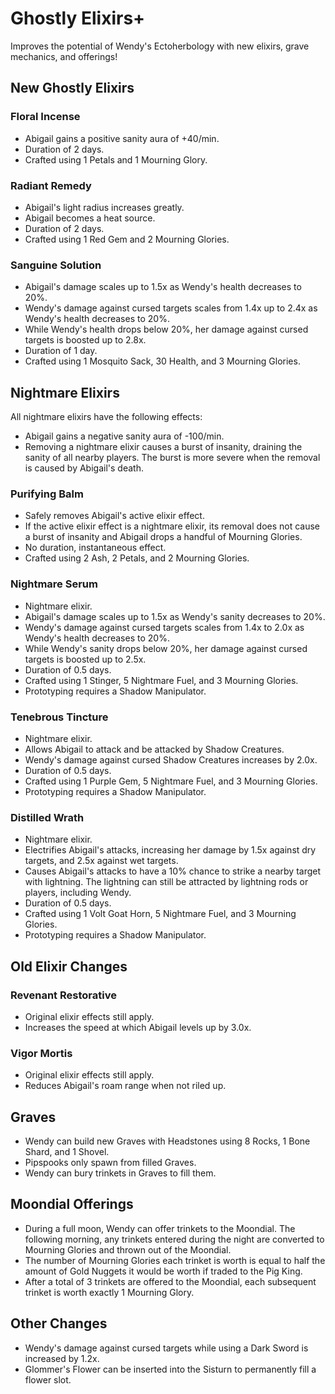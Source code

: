 # Ghostly Elixirs+
Improves the potential of Wendy's Ectoherbology with new elixirs, grave mechanics, and offerings!

## New Ghostly Elixirs
### Floral Incense
* Abigail gains a positive sanity aura of +40/min.
* Duration of 2 days.
* Crafted using 1 Petals and 1 Mourning Glory.

### Radiant Remedy
* Abigail's light radius increases greatly.
* Abigail becomes a heat source.
* Duration of 2 days.
* Crafted using 1 Red Gem and 2 Mourning Glories.

### Sanguine Solution
* Abigail's damage scales up to 1.5x as Wendy's health decreases to 20%.
* Wendy's damage against cursed targets scales from 1.4x up to 2.4x as Wendy's health decreases to 20%.
* While Wendy's health drops below 20%, her damage against cursed targets is boosted up to 2.8x.
* Duration of 1 day.
* Crafted using 1 Mosquito Sack, 30 Health, and 3 Mourning Glories.

## Nightmare Elixirs
All nightmare elixirs have the following effects:
* Abigail gains a negative sanity aura of -100/min.
* Removing a nightmare elixir causes a burst of insanity, draining the sanity of all nearby players.  The burst is more severe when the removal is caused by Abigail's death.

### Purifying Balm
* Safely removes Abigail's active elixir effect.
* If the active elixir effect is a nightmare elixir, its removal does not cause a burst of insanity and Abigail drops a handful of Mourning Glories.
* No duration, instantaneous effect.
* Crafted using 2 Ash, 2 Petals, and 2 Mourning Glories.

### Nightmare Serum
* Nightmare elixir.
* Abigail's damage scales up to 1.5x as Wendy's sanity decreases to 20%.
* Wendy's damage against cursed targets scales from 1.4x to 2.0x as Wendy's health decreases to 20%.
* While Wendy's sanity drops below 20%, her damage against cursed targets is boosted up to 2.5x.
* Duration of 0.5 days.
* Crafted using 1 Stinger, 5 Nightmare Fuel, and 3 Mourning Glories.
* Prototyping requires a Shadow Manipulator.

### Tenebrous Tincture
* Nightmare elixir.
* Allows Abigail to attack and be attacked by Shadow Creatures.
* Wendy's damage against cursed Shadow Creatures increases by 2.0x.
* Duration of 0.5 days.
* Crafted using 1 Purple Gem, 5 Nightmare Fuel, and 3 Mourning Glories.
* Prototyping requires a Shadow Manipulator.

### Distilled Wrath
* Nightmare elixir.
* Electrifies Abigail's attacks, increasing her damage by 1.5x against dry targets, and 2.5x against wet targets.
* Causes Abigail's attacks to have a 10% chance to strike a nearby target with lightning.  The lightning can still be attracted by lightning rods or players, including Wendy.
* Duration of 0.5 days.
* Crafted using 1 Volt Goat Horn, 5 Nightmare Fuel, and 3 Mourning Glories.
* Prototyping requires a Shadow Manipulator.

## Old Elixir Changes
### Revenant Restorative
* Original elixir effects still apply.
* Increases the speed at which Abigail levels up by 3.0x.

### Vigor Mortis
* Original elixir effects still apply.
* Reduces Abigail's roam range when not riled up.

## Graves
* Wendy can build new Graves with Headstones using 8 Rocks, 1 Bone Shard, and 1 Shovel.
* Pipspooks only spawn from filled Graves.
* Wendy can bury trinkets in Graves to fill them.

## Moondial Offerings
* During a full moon, Wendy can offer trinkets to the Moondial.  The following morning, any trinkets entered during the night are converted to Mourning Glories and thrown out of the Moondial.
* The number of Mourning Glories each trinket is worth is equal to half the amount of Gold Nuggets it would be worth if traded to the Pig King.
* After a total of 3 trinkets are offered to the Moondial, each subsequent trinket is worth exactly 1 Mourning Glory.

## Other Changes
* Wendy's damage against cursed targets while using a Dark Sword is increased by 1.2x.
* Glommer's Flower can be inserted into the Sisturn to permanently fill a flower slot.